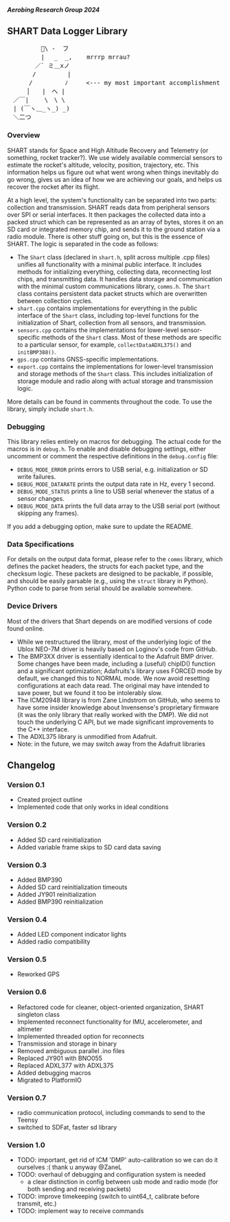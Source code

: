##### Aerobing Research Group 2024
## SHART Data Logger Library

<pre>
　　      🌸\ -  フ
　　　　　 |　 _  _,    mrrrp mrrau?
　 　　　／` ミ＿xノ
　　 　 /　　　 　 |
　　　 /　   　　 ﾉ     <--- my most important accomplishment in college
　 　 │　　|　へ |
　／￣|　　 \　\ \
　| (￣ヽ＿_ヽ_) _)
　＼二つ
</pre>

### Overview
SHART stands for Space and High Altitude Recovery and Telemetry (or something, rocket tracker?). We use widely available commercial sensors to estimate the rocket's altitude, velocity, position, trajectory, etc. This information helps us figure out what went wrong when things inevitably do go wrong, gives us an idea of how we are achieving our goals, and helps us recover the rocket after its flight.

At a high level, the system's functionality can be separated into two parts: collection and transmission. SHART reads data from peripheral sensors over SPI or serial interfaces. It then packages the collected data into a packed struct which can be represented as an array of bytes, stores it on an SD card or integrated memory chip, and sends it to the ground station via a radio module. There is other stuff going on, but this is the essence of SHART. The logic is separated in the code as follows:

- The `Shart` class (declared in `shart.h`, split across multiple .cpp files) unifies all functionality with a minimal public interface. It includes methods for initializing everything, collecting data, reconnecting lost chips, and transmitting data. It handles data storage and communication with the minimal custom communications library, `comms.h`. The `Shart` class contains persistent data packet structs which are overwritten between collection cycles.
- `shart.cpp` contains implementations for everything in the public interface of the `Shart` class, including top-level functions for the initialization of Shart, collection from all sensors, and transmission.
- `sensors.cpp` contains the implementations for lower-level sensor-specific methods of the `Shart` class. Most of these methods are specific to a particular sensor, for example, `collectDataADXL375()` and `initBMP388()`.
- `gps.cpp` contains GNSS-specific implementations.
- `export.cpp` contains the implementations for lower-level transmission and storage methods of the `Shart` class. This includes initialization of storage module and radio along with actual storage and transmission logic.

More details can be found in comments throughout the code. To use the library, simply include `shart.h`.

### Debugging
This library relies entirely on macros for debugging. The actual code for the macros is in `debug.h`. To enable and disable debugging settings, either uncomment or comment the respective definitions in the `debug.config` file:

- `DEBUG_MODE_ERROR` prints errors to USB serial, e.g. initialization or SD write failures.
- `DEBUG_MODE_DATARATE` prints the output data rate in Hz, every 1 second.
- `DEBUG_MODE_STATUS` prints a line to USB serial whenever the status of a sensor changes.
- `DEBUG_MODE_DATA` prints the full data array to the USB serial port (without skipping any frames).

If you add a debugging option, make sure to update the README.

### Data Specifications
For details on the output data format, please refer to the `comms` library, which defines the packet headers, the structs for each packet type, and the checksum logic. These packets are designed to be packable, if possible, and should be easily parsable (e.g., using the `struct` library in Python). Python code to parse from serial should be available somewhere.

### Device Drivers
Most of the drivers that Shart depends on are modified versions of code found online. 

- While we restructured the library, most of the underlying logic of the Ublox NEO-7M driver is heavily based on Loginov's code from GitHub.
- The BMP3XX driver is essentially identical to the Adafruit BMP driver. Some changes have been made, including a (useful) chipID() function and a significant optimization; Adafruits's library uses FORCED mode by default, we changed this to NORMAL mode. We now avoid resetting configurations at each data read. The original may have intended to save power, but we found it too be intolerably slow.
- The ICM20948 library is from Zane Lindstrom on GitHub, who seems to have some insider knowledge about Invensense's proprietary firmware (it was the only library that really worked with the DMP). We did not touch the underlying C API, but we made significant improvements to the C++ interface.
- The ADXL375 library is unmodified from Adafruit.
- Note: in the future, we may switch away from the Adafruit libraries

## Changelog
### Version 0.1
- Created project outline
- Implemented code that only works in ideal conditions
### Version 0.2
- Added SD card reinitialization
- Added variable frame skips to SD card data saving
### Version 0.3
- Added BMP390 
- Added SD card reinitialization timeouts
- Added JY901 reinitialization 
- Added BMP390 reinitialization 
### Version 0.4
- Added LED component indicator lights
- Added radio compatibility
### Version 0.5
- Reworked GPS
### Version 0.6
- Refactored code for cleaner, object-oriented organization, SHART singleton class
- Implemented reconnect functionality for IMU, accelerometer, and altimeter
- Implemented threaded option for reconnects
- Transmission and storage in binary
- Removed ambiguous parallel .ino files
- Replaced JY901 with BNO055
- Replaced ADXL377 with ADXL375
- Added debugging macros
- Migrated to PlatformIO
### Version 0.7
- radio communication protocol, including commands to send to the Teensy
- switched to SDFat, faster sd library
### Version 1.0
- TODO: important, get rid of ICM 'DMP' auto-calibration so we can do it ourselves :( thank u anyway @ZaneL
- TODO: overhaul of debugging and configuration system is needed
    - a clear distinction in config between usb mode and radio mode (for both sending and receiving packets)
- TODO: improve timekeeping (switch to uint64_t, calibrate before transmit, etc.)
- TODO: implement way to receive commands



